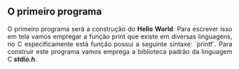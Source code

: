 ## O primeiro programa

<p align="justify">O primeiro programa será a construção do <b>Hello World</b>. Para escrever isso em tela vamos empregar a função print que existe em diversas linguagens, no C especificamente está função possui a seguinte sintaxe: `printf`. Para construir este programa vamos emprega a biblioteca padrão da linguagem C <b><i>stdio.h</i></b>.</p>
